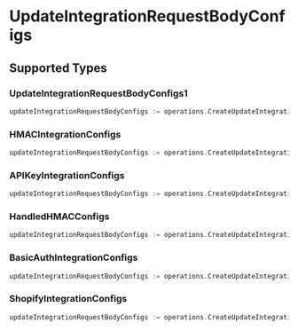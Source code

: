 # UpdateIntegrationRequestBodyConfigs


## Supported Types

### UpdateIntegrationRequestBodyConfigs1

```go
updateIntegrationRequestBodyConfigs := operations.CreateUpdateIntegrationRequestBodyConfigsUpdateIntegrationRequestBodyConfigs1(operations.UpdateIntegrationRequestBodyConfigs1{/* values here */})
```

### HMACIntegrationConfigs

```go
updateIntegrationRequestBodyConfigs := operations.CreateUpdateIntegrationRequestBodyConfigsHMACIntegrationConfigs(shared.HMACIntegrationConfigs{/* values here */})
```

### APIKeyIntegrationConfigs

```go
updateIntegrationRequestBodyConfigs := operations.CreateUpdateIntegrationRequestBodyConfigsAPIKeyIntegrationConfigs(shared.APIKeyIntegrationConfigs{/* values here */})
```

### HandledHMACConfigs

```go
updateIntegrationRequestBodyConfigs := operations.CreateUpdateIntegrationRequestBodyConfigsHandledHMACConfigs(shared.HandledHMACConfigs{/* values here */})
```

### BasicAuthIntegrationConfigs

```go
updateIntegrationRequestBodyConfigs := operations.CreateUpdateIntegrationRequestBodyConfigsBasicAuthIntegrationConfigs(shared.BasicAuthIntegrationConfigs{/* values here */})
```

### ShopifyIntegrationConfigs

```go
updateIntegrationRequestBodyConfigs := operations.CreateUpdateIntegrationRequestBodyConfigsShopifyIntegrationConfigs(shared.ShopifyIntegrationConfigs{/* values here */})
```

